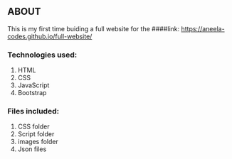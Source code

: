 ## ABOUT
This is my first time buiding a full website for the 
####link:  https://aneela-codes.github.io/full-website/
### Technologies used:
1. HTML
2. CSS
3. JavaScript
4. Bootstrap
### Files included:
1. CSS folder
2. Script folder
3. images folder
4. Json files
